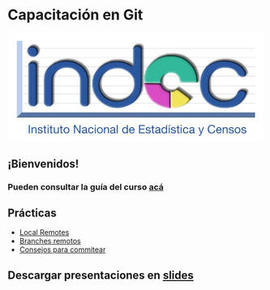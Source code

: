 # Capacitación en Git

![](./docs/logo.jpeg)

## ¡Bienvenidos!
### Pueden consultar la guía del curso [acá](./docs/index.md) 

## Prácticas
* [Local Remotes](./docs/LocalRemotes.rst)
* [Branches remotos](./docs/remotes-rebasing.md)
* [Consejos para commitear](./docs/CommitTips.rst)

## Descargar presentaciones en [slides](./slides)

